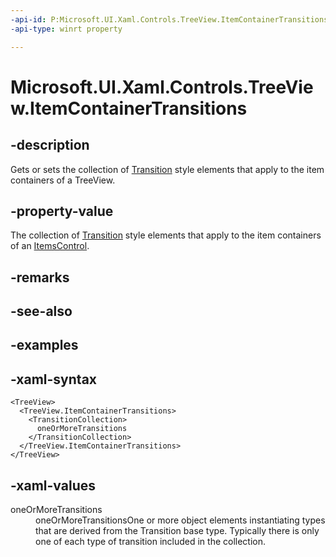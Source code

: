 ```yaml
---
-api-id: P:Microsoft.UI.Xaml.Controls.TreeView.ItemContainerTransitions
-api-type: winrt property

---
```

<!-- Property syntax.
public TransitionCollection ItemContainerTransitions { get;  set; }
-->

# Microsoft.UI.Xaml.Controls.TreeView.ItemContainerTransitions


## -description

Gets or sets the collection of [Transition](../windows.ui.xaml.media.animation/transition.md) style elements that apply to the item containers of a TreeView.


## -property-value

The collection of [Transition](../windows.ui.xaml.media.animation/transition.md) style elements that apply to the item containers of an [ItemsControl](itemscontrol.md).


## -remarks


## -see-also


## -examples


## -xaml-syntax

```xaml
<TreeView>
  <TreeView.ItemContainerTransitions>
    <TransitionCollection>
      oneOrMoreTransitions
    </TransitionCollection>
  </TreeView.ItemContainerTransitions>
</TreeView>
```


## -xaml-values

<dl><dt>oneOrMoreTransitions</dt><dd>oneOrMoreTransitionsOne or more object elements instantiating types that are derived from the Transition base type. Typically there is only one of each type of transition included in the collection.</dd>
</dl>


